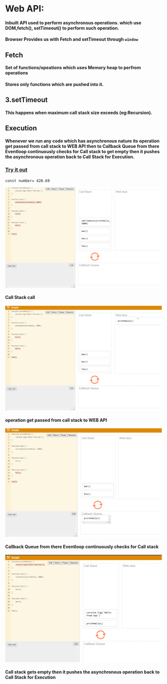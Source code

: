 
# Web API:
 ####  Inbuilt  API used to perform asynchronous operations. which use DOM,fetch(), setTimeout() to perform such operation. 
 #### Browser Provides us with Fetch and setTimeout through `window` 

## Fetch

 ####  Set of functions/opeations which uses Memory heap to perfrom operations
 ####  Stores only functions which are pushed into it.
 
 
## 3.setTimeout

 ####  This happens when maximum call stack size exceeds (eg:Recursion).
 
## Execution

 #### Whenever we run any code which has asynchronous nature its operation get passed from call stack to WEB API then to Callback Queue from there Eventloop continuously checks  for Call stack to get empty then it pushes the asynchronous operation back to Call Stack for Execution.


###  [Try it out](http://latentflip.com/loupe/?code=ZnVuY3Rpb24gcHJpbnRIZWxsbygpIHsNCiAgICBjb25zb2xlLmxvZygnSGVsbG8gZnJvbSBiYXonKTsNCn0NCg0KZnVuY3Rpb24gYmF6KCkgew0KICAgIHNldFRpbWVvdXQocHJpbnRIZWxsbywgMzAwMCk7DQp9DQoNCmZ1bmN0aW9uIGJhcigpIHsNCiAgICBiYXooKTsNCn0NCg0KZnVuY3Rpb24gZm9vKCkgew0KICAgIGJhcigpOw0KfQ0KDQpmb28oKTs%3D!!!PGJ1dHRvbj5DbGljayBtZSE8L2J1dHRvbj4%3D)
`const number= 420.69`  



 ![Happy Christmas](1.png)
 
 
   ####                                                                         Call Stack call


 ![Happy Christmas](2.png)
 
   ####                                                                         operation get passed from call stack to WEB API
 
 
  ![Happy Christmas](3.png)
  
  
  
   ####                                                                        Callback Queue from there Eventloop continuously checks  for Call stack
  
   ![Happy Christmas](4.png)
   
   
   
   ####                                                                      Call stack gets empty then it pushes the asynchronous operation back to Call Stack for Execution






